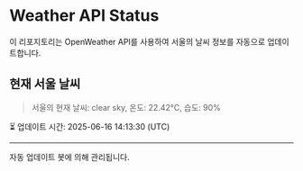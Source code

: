 
# Weather API Status

이 리포지토리는 OpenWeather API를 사용하여 서울의 날씨 정보를 자동으로 업데이트합니다.

## 현재 서울 날씨
> 서울의 현재 날씨: clear sky, 온도: 22.42°C, 습도: 90%

⏳ 업데이트 시간: 2025-06-16 14:13:30 (UTC)

---
자동 업데이트 봇에 의해 관리됩니다.
